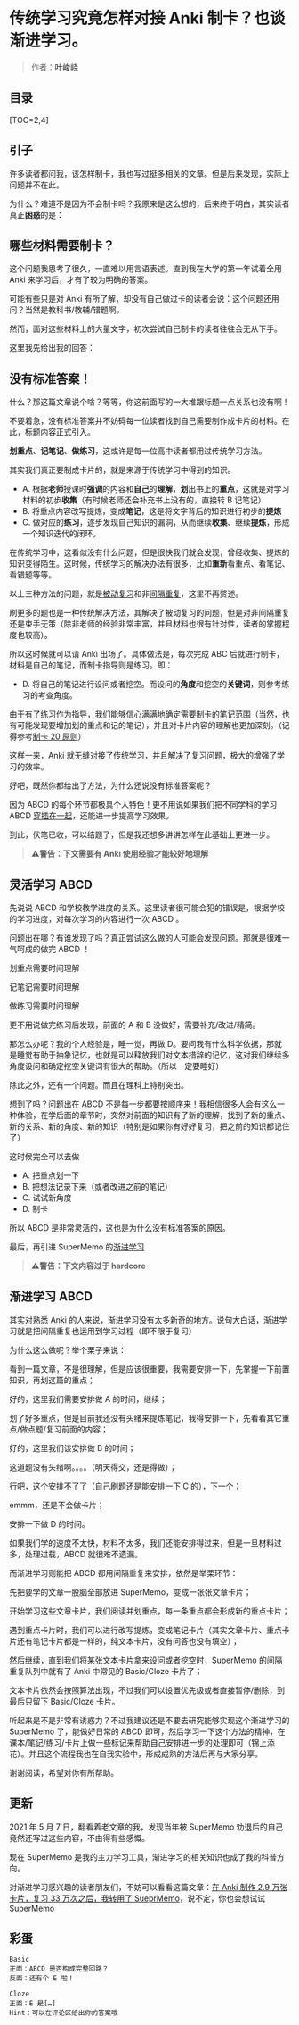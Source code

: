 # 传统学习究竟怎样对接 Anki 制卡？也谈渐进学习。

> 作者：[叶峻峣](https://www.zhihu.com/people/L.M.Sherlock)

## 目录

[TOC=2,4]

## 引子

许多读者都问我，该怎样制卡，我也写过挺多相关的文章。但是后来发现，实际上问题并不在此。

为什么？难道不是因为不会制卡吗？我原来是这么想的，后来终于明白，其实读者真正**困惑**的是：

## 哪些材料需要制卡？

这个问题我思考了很久，一直难以用言语表述。直到我在大学的第一年试着全用 Anki 来学习后，才有了较为明确的答案。

可能有些只是对 Anki 有所了解，却没有自己做过卡的读者会说：这个问题还用问？当然是教科书/教辅/错题啊。

然而，面对这些材料上的大量文字，初次尝试自己制卡的读者往往会无从下手。

这里我先给出我的回答：

## 没有标准答案！

什么？那这篇文章说个啥？等等，你这前面写的一大堆跟标题一点关系也没有啊！

不要着急，没有标准答案并不妨碍每一位读者找到自己需要制作成卡片的材料。在此，标题内容正式引入。

**划重点**、**记笔记**、**做练习**，这或许是每一位高中读者都用过传统学习方法。

其实我们真正要制成卡片的，就是来源于传统学习中得到的知识。

*   A. 根据**老师**授课时**强调**的内容和**自己**的**理解**，**划**出书上的**重点**，这就是对学习材料的初步**收集**（有时候老师还会补充书上没有的，直接转 B 记笔记）
*   B. 将重点内容改写提炼，变成**笔记**，这是将文字背后的知识进行初步的**提炼**
*   C. 做对应的**练习**，逐步发现自己知识的漏洞，从而继续**收集**、继续**提炼**，形成一个知识迭代的闭环。

在传统学习中，这看似没有什么问题，但是很快我们就会发现，曾经收集、提炼的知识变得陌生。这时候，传统学习的解决办法有很多，比如**重新**看重点、看笔记、看错题等等。

以上三种方法的问题，就是[被动复习](https://zhuanlan.zhihu.com/p/57113246)和非[间隔重复](https://zhuanlan.zhihu.com/p/57020308)，这里不再赘述。

刷更多的题也是一种传统解决方法，其解决了被动复习的问题，但是对非间隔重复还是束手无策（除非老师的经验非常丰富，并且材料也很有针对性，读者的掌握程度也较高）。

所以这时候就可以请 Anki 出场了。具体做法是，每次完成 ABC 后就进行制卡，材料是自己的笔记，而制卡指导则是练习。即：

*   D. 将自己的笔记进行设问或者挖空。而设问的**角度**和挖空的**关键词**，则参考练习的考查角度。

由于有了练习作为指导，我们能够信心满满地确定需要制卡的笔记范围（当然，也有可能发现要增加划的重点和记的笔记），并且对卡片内容的理解也更加深刻。（记得参考[制卡 20 原则](./2454059)）

这样一来，Anki 就无缝对接了传统学习，并且解决了复习问题，极大的增强了学习的效率。

好吧，既然你都给出了方法，为什么还说没有标准答案呢？

因为 ABCD 的每个环节都极具个人特色！更不用说如果我们把不同学科的学习 ABCD [穿插在一起](https://zhuanlan.zhihu.com/p/57139724)，还能进一步提高学习效果。

到此，伏笔已收，可以结题了，但是我还想多讲讲怎样在此基础上更进一步。

> **⚠警告：下文需要有 Anki 使用经验才能较好地理解**

## 灵活学习 ABCD

先说说 ABCD 和学校教学进度的关系。这里读者很可能会犯的错误是，根据学校的学习进度，对每次学习的内容进行一次 ABCD 。

问题出在哪？有谁发现了吗？真正尝试这么做的人可能会发现问题。那就是很难一气呵成的做完 ABCD ！

划重点需要时间理解

记笔记需要时间理解

做练习需要时间理解

更不用说做完练习后发现，前面的 A 和 B 没做好，需要补充/改进/精简。

那怎么办呢？我的个人经验是，睡一觉，再做 D。要问我有什么科学依据，那就是睡觉有助于抽象记忆，也就是可以释放我们对文本措辞的记忆，这对我们继续多角度设问和确定挖空关键词有很大的帮助。（所以一定要睡好）

除此之外，还有一个问题。而且在理科上特别突出。

想到了吗？问题出在 ABCD 不是每一步都要按顺序来！我相信很多人会有这么一种体验，在学后面的章节时，突然对前面的知识有了新的理解，找到了新的重点、新的关系、新的角度、新的知识（特别是如果你有好好复习，把之前的知识都记住了）

这时候完全可以去做

*   A. 把重点划一下
*   B. 把想法记录下来（或者改进之前的笔记）
*   C. 试试新角度
*   D. 制卡

所以 ABCD 是非常灵活的，这也是为什么没有标准答案的原因。

最后，再引进 SuperMemo 的[渐进学习](https://www.yuque.com/supermemo/wiki/incremental_learning)

> **⚠警告：下文内容过于 hardcore**

## 渐进学习 ABCD

其实对熟悉 Anki 的人来说，渐进学习没有太多新奇的地方。说句大白话，渐进学习就是把间隔重复也运用到学习过程（即不限于复习）

为什么这么做呢？举个栗子来说：

看到一篇文章，不是很理解，但是应该很重要，我需要安排一下，先掌握一下前置知识，再划这篇的重点；

好的，这里我们需要安排做 A 的时间，继续；

划了好多重点，但是目前我还没有头绪来提炼笔记，我得安排一下，先看看其它重点/做点题/复习前面的内容；

好的，这里我们该安排做 B 的时间；

这道题没有头绪啊。。。。（明天得交，还是得做）；

行吧，这个安排不了了（自己刷题还是能安排一下 C 的），下一个；

emmm，还是不会做卡片；

安排一下做 D 的时间。

如果我们学的速度不太快，材料不太多，我们还能安排得过来，但是一旦材料过多，处理过载，ABCD 就很难不遗漏。

而渐进学习则能把 ABCD 都用间隔重复来安排，依然是举栗环节：

先把要学的文章一股脑全部放进 SuperMemo，变成一张张文章卡片；

开始学习这些文章卡片，我们阅读并划重点，每一条重点都会形成新的重点卡片；

遇到重点卡片时，我们可以进行改写提炼，变成笔记卡片（其实文章卡片、重点卡片还有笔记卡片都是一样的，纯文本卡片，没有问答也没有填空）；

然后继续，直到我们将某张文本卡片拿来设问或者挖空时，SuperMemo 的间隔重复队列中就有了 Anki 中常见的 Basic/Cloze 卡片了；

文本卡片依然会按照算法出现，不过我们可以设置优先级或者直接暂停/删除，到最后只留下 Basic/Cloze 卡片。

听起来是不是非常有诱惑力？不过我建议还是不要去研究能够实现这个渐进学习的 SuperMemo 了，能做好日常的 ABCD 即可，然后学习一下这个方法的精神，在课本/笔记/练习/卡片上做一些标记来帮助自己安排进一步的处理即可（锦上添花）。并且这个流程我也在自我实验中，形成成熟的方法后再与大家分享。

谢谢阅读，希望对你有所帮助。

## 更新

2021 年 5 月 7 日，翻看着老文章的我，发现当年被 SuperMemo 劝退后的自己竟然还写过这些内容，不由得有些感慨。

现在 SuperMemo 是我的主力学习工具，渐进学习的相关知识也成了我的科普方向。

对渐进学习感兴趣的读者朋友们，不妨可以看看这篇文章：[在 Anki 制作 2.9 万张卡片，复习 33 万次之后，我转用了 SueprMemo](./2450560)，说不定，你也会想试试 SuperMemo

## 彩蛋

~~~text
Basic
正面：ABCD 是否构成完整回路？
反面：还有个 E 啦！
~~~

  

~~~text
Cloze
正面：E 是[…]
Hint：可以在评论区给出你的答案哦
~~~